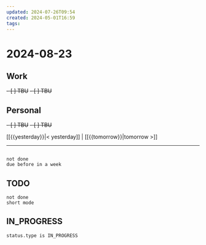 ```yaml
---
updated: 2024-07-26T09:54
created: 2024-05-01T16:59
tags: 
---
```


# 2024-08-23  

## Work

<del>- [ ] TBU</del>
<del>- [ ] TBU  </del>

## Personal

<del>- [ ] TBU</del>
<del>- [ ] TBU</del>


  
  
[[{{yesterday}}|< yesterday]] | [[{{tomorrow}}|tomorrow >]]  
  
---  

```tasks

not done
due before in a week
```



## TODO
```tasks  
not done  
short mode  
```

## IN_PROGRESS
```tasks  
status.type is IN_PROGRESS
```

